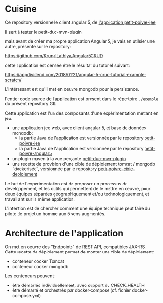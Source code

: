 # Cuisine

Ce repository versionne le client angular 5, de [l'application petit-poivre-jee](https://github.com/Jean-Baptiste-Lasselle/petit-poivre-jee)

Il sert à tester [le petit-duc-mvn-plugin](https://github.com/Jean-Baptiste-Lasselle/petit-duc-mvn-plugin)

mais avant de créer ma propre application Angular 5, je vais en utilsier une autre, présente sur le repository:

https://github.com/KrunalLathiya/Angular5CRUD

cette application est censée être le résultat du tutoriel suivant:

https://appdividend.com/2018/01/21/angular-5-crud-tutorial-example-scratch/

L'intéressant est qu'il met en oeuvre mongodb pour la persistance.

l'entier code source de l'application est présent dans le répertoire `./exemple` du présent repository GIt.




Cette application est l'un des composants d'une expérimentation mettant en jeu:
* une application jee web, avec client angular 5, et base de données mongodb:
  * la partie Java de l'application est versionnée par le repository [petit-poivre-jee](https://github.com/Jean-Baptiste-Lasselle/petit-poivre-jee)
  * la partie Java de l'application est versionnée par le repository [petit-poivre-angular5](https://github.com/Jean-Baptiste-Lasselle/petit-poivre-angular5)
* un plugin maven à la vue perçante [petit-duc-mvn-plugin](https://github.com/Jean-Baptiste-Lasselle/petit-duc-mvn-plugin)
* une recette de provision d'une cible de déploiement tomcat / mongodb "dockerisée",  versionnée par le repository [petit-poivre-cible-deploiement](https://github.com/Jean-Baptiste-Lasselle/cible-deploiement-petit-poivre)


Le but de l'expérimentation est de proposer un processus de développement, et les outils qui permettent de le mettre en oeuvre, pour deux 
équipes séparées géographiquement et/ou technologiquement, et travaillant sur la même application.

L'intention est de chercher comment une équipe technique peut faire du pilote de projet 
un homme aux 5 sens augmentés.


# Architecture de l'application

On met en oeuvre des "Endpoints" de REST API, compatibles JAX-RS,  
Cette recette de déploiement permet de monter une cible de déploiement:
* conteneur docker Tomcat
* conteneur docker mongodb

Les conteneurs peuvent:
* être démarrés individuellement, avec support du CHECK_HEALTH
* être démarré et orchestrés par docker-compose (cf. fichier docker-compose.yml)
<!-- * À venir: être démarrés et orchestrés par Kubernetes -->







